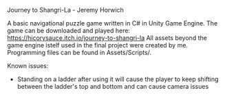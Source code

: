 Journey to Shangri-La - Jeremy Horwich

A basic navigational puzzle game written in C# in Unity Game Engine. The game can be downloaded and played here: https://hicorysauce.itch.io/journey-to-shangri-la
All assets beyond the game engine istelf used in the final project were created by me. Programming files can be found in Assets/Scripts/.

Known issues:
- Standing on a ladder after using it will cause the player to keep shifting between the ladder's top and bottom and can cause camera issues
